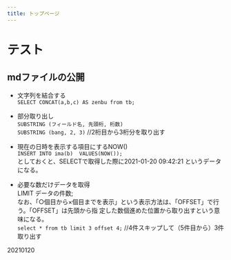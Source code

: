 ```yaml
---
title: トップページ
---
```


# テスト
## mdファイルの公開

* 文字列を結合する  
`SELECT CONCAT(a,b,c) AS zenbu from tb;`  

* 部分取り出し  
`SUBSTRING (フィールド名, 先頭桁, 桁数)`  
`SUBSTRING (bang, 2, 3)`  //2桁目から3桁分を取り出す  

* 現在の日時を表示する項目にするNOW()  
`INSERT INTO ima(b)  VALUES(NOW());`  
 としておくと、SELECTで取得した際に2021-01-20 09:42:21 というデータになる。  

* 必要な数だけデータを取得  
LIMIT データの件数;  
なお、「○個目から×個目までを表示」という表示方法は、「OFFSET」で行う。「OFFSET」は先頭から指
定した数個進めた位置から取り出すという意味になる。  
`select * from tb limit 3 offset 4;`  //4件スキップして（5件目から）3件取り出す  

20210120